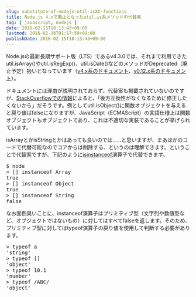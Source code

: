 ```yaml
---
slug: substitute-of-nodejs-util-isXX-functions
title: Node.js 4.xで廃止となったutil.is系メソッドの代替案
tag: [ javascript, nodejs ]
date: 2016-02-15T18:13:43+09:00
lastmod: 2016-02-16T01:17:59+09:00
publishDate: 2016-02-15T18:13:43+09:00
---
```


<P>
Node.jsの最新長期サポート版（LTS）であるv4.3.0では、それまで利用できたutil.isArray()やutil.isRegExp()、util.isDate()などのメソッドがDeprecated（廃止予定）扱いとなっています（<A href="https://nodejs.org/dist/latest-v4.x/docs/api/util.html">v4.x系のドキュメント</a>、<A href="https://nodejs.org/docs/latest-v0.12.x/api/util.html">v0.12.x系のドキュメント</a>）。
</p><p>
ドキュメントには理由が説明されておらず、代替案も掲載されていないのですが、<a href="http://stackoverflow.com/questions/32515413/why-have-many-util-is-functions-been-deprecated-in-node-js-v4-0-0">StackOverflowでの情報</a>によると、「後方互換性がなくなるために修正したくないから」だそうです。例としてutil.isObject()に関数オブジェクトを与えると戻り値はfalseになりますが、JavaScript（ECMAScript）の言語仕様上は関数オブジェクトもオブジェクトであり、これは不適切な実装であることが挙げられています。
</p><p>
isArrayとかisStringとかはあっても良いのでは……と思いますが、まあほかのコードで代替可能なのでコアからは削除する、というのは理解できます。ということで代替案ですが、下記のように<A href="https://developer.mozilla.org/ja/docs/JavaScript/Reference/Operators/instanceof">isinstanceof</a>演算子で代替できます。
</p>

<pre>
$ node
> [] instanceof Array
true
> [] instanceof Object
true
> [] instanceof String
false
</pre>

<p>
なお面倒臭いことに、instanceof演算子はプリミティブ型（文字列や数値型など、オブジェクトではないもの）に対してはすべてfalseを返します。そのため、プリミティブ型に対してはtypeof演算子の戻り値を使用して判断する必要があります。
</p>

<pre>
> typeof a
'string'
> typeof []
'object'
> typeof 10.1
'number'
> typeof /ABC/
'object'
</pre>


